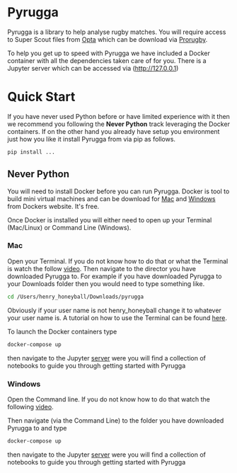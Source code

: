 # Pyrugga

Pyrugga is a library to help analyse rugby matches. You will require access to Super Scout files from [Opta](https://www.youtube.com/watch?v=AVmqCoF5qeU) which can be download via [Prorugby](https://optaprorugby.com).

To help you get up to speed with Pyrugga we have included a Docker container with all the dependencies taken care of for you.  There is a Jupyter server which can be accessed via (http://127.0.0.1)

# Quick Start

If you have never used Python before or have limited experience with it then we recommend you following the **Never Python** track leveraging the Docker containers. If on the other hand you already have setup you environment just how you like it install Pyrugga from via pip as follows.

```bash
pip install ...
```

## Never Python

You will need to install Docker before you can run Pyrugga. Docker is tool to build mini virtual machines and can be download for [Mac](https://hub.docker.com/editions/community/docker-ce-desktop-mac) and [Windows](https://hub.docker.com/editions/community/docker-ce-desktop-windows) from Dockers website. It's free.

Once Docker is installed you will either need to open up your Terminal (Mac/Linux) or Command Line (Windows).

### Mac

Open your Terminal. If you do not know how to do that or what the Terminal is watch the follow [video](https://www.youtube.com/watch?v=zw7Nd67_aFw). Then navigate to the director you have downloaded Pyrugga to. For example if you have downloaded Pyrugga to your Downloads folder then you would need to type something like.

```bash
cd /Users/henry_honeyball/Downloads/pyrugga
```

Obviously if your user name is not henry_honeyball change it to whatever your user name is. A tutorial on how to use the Terminal can be found [here](https://www.youtube.com/watch?v=oxuRxtrO2Ag).

To launch the Docker containers type

```bash
docker-compose up
```

then navigate to the Jupyter [server](http://127.0.0.1) were you will find a collection of notebooks to guide you through getting started with Pyrugga

### Windows

Open the Command line. If you do not know how to do that watch the following [video](https://www.youtube.com/watch?v=MBBWVgE0ewk).

Then navigate (via the Command Line) to the folder you have downloaded Pyrugga to and type

```bash
docker-compose up
```

then navigate to the Jupyter [server](http://127.0.0.1) were you will find a collection of notebooks to guide you through getting started with Pyrugga
